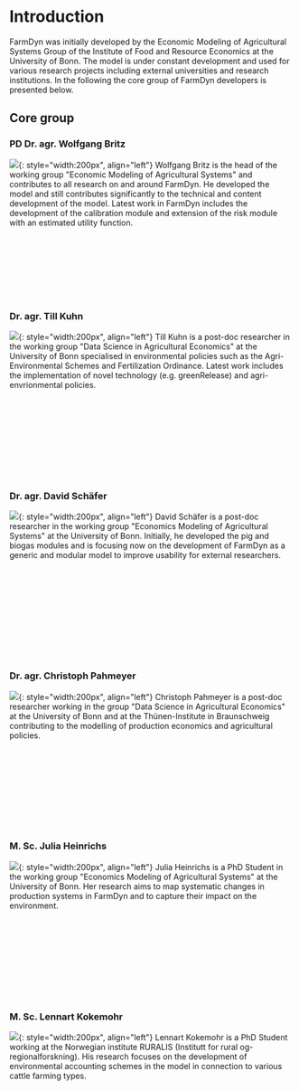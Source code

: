 # Introduction

FarmDyn was initially developed by the Economic Modeling of Agricultural Systems Group of the Institute of Food and Resource Economics at the University of Bonn. The model is under constant development and used for various research projects including external universities and research institutions. In the following the core group of FarmDyn developers is presented below.


## Core group

### PD Dr. agr. Wolfgang Britz
![](../media/Team/britz.jpg){: style="width:200px", align="left"}
Wolfgang Britz is the head of the working group "Economic Modeling of Agricultural Systems" and contributes to all research on and around FarmDyn. He developed the model and still contributes significantly to the technical and content development of the model. Latest work in FarmDyn includes the development of the calibration module and extension of the risk module with an estimated utility function.

&nbsp;

&nbsp;

&nbsp;  

&nbsp;  


### Dr. agr. Till Kuhn
![](../media/Team/kuhn.jpg){: style="width:200px", align="left"}
Till Kuhn is a post-doc researcher in the working group "Data Science in Agricultural Economics" at the University of Bonn specialised in environmental policies such as the Agri-Environmental Schemes and Fertilization Ordinance. Latest work includes the implementation of novel technology (e.g. greenRelease) and agri-envrionmental policies.
&nbsp;

&nbsp;

&nbsp;

&nbsp;  

&nbsp;  

&nbsp;  


### Dr. agr. David Schäfer
![](../media/Team/schaefer.jpg){: style="width:200px", align="left"}
David Schäfer is a post-doc researcher in the working group "Economics Modeling of Agricultural Systems" at the University of Bonn. Initially, he developed the pig and biogas modules and is focusing now on the development of FarmDyn as a generic and modular model to improve usability for external researchers.  
&nbsp;

&nbsp;

&nbsp;

&nbsp;  

&nbsp;  

&nbsp;  


### Dr. agr. Christoph Pahmeyer
![](../media/Team/pahmeyer.png){: style="width:200px", align="left"}
Christoph Pahmeyer is a post-doc researcher working in the group "Data Science in Agricultural Economics" at the University of Bonn and at the Thünen-Institute in Braunschweig contributing to the modelling of production economics and agricultural policies.
&nbsp;

&nbsp;

&nbsp;

&nbsp;  

&nbsp;  

&nbsp;


### M. Sc. Julia Heinrichs
![](../media/Team/heinrichs.jpg){: style="width:200px", align="left"}
Julia Heinrichs is a PhD Student in the working group "Economics Modeling of Agricultural Systems" at the University of Bonn. Her research aims to map systematic changes in production systems in FarmDyn and to capture their impact on the environment.
&nbsp;

&nbsp;

&nbsp;

&nbsp;  

&nbsp;  

&nbsp;


### M. Sc. Lennart Kokemohr
![](../media/Team/kokemohr.jpg){: style="width:200px", align="left"}
Lennart Kokemohr is a PhD Student working at the Norwegian institute RURALIS (Institutt for rural og- regionalforskning). His research focuses on the development of environmental accounting schemes in the model in connection to various cattle farming types.

&nbsp;

&nbsp;

&nbsp;

&nbsp;  

&nbsp;  

&nbsp;

&nbsp;
